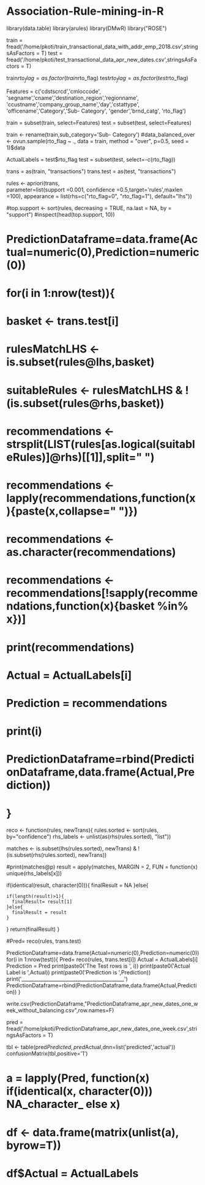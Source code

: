 # Association-Rule-mining-in-R

library(data.table)
library(arules)
library(DMwR)
library("ROSE")

train = fread('/home/pkoti/train_transactional_data_with_addr_emp_2018.csv',stringsAsFactors = T)
test = fread('/home/pkoti/test_transactional_data_apr_new_dates.csv',stringsAsFactors = T)



train$rto_flag = as.factor(train$rto_flag)
test$rto_flag = as.factor(test$rto_flag)



Features = c('cdstscrcd','cmloccode',
             'segname','cname','destination_region','regionname',
             'ccustname','company_group_name','day','cstattype',
             'officename','Category','Sub- Category',
             'gender','brnd_catg',
             'rto_flag')


train = subset(train, select=Features)
test = subset(test, select=Features)



train <- rename(train,sub_category='Sub- Category')
#data_balanced_over <- ovun.sample(rto_flag ~ ., data = train,  method = "over", p=0.5, seed = 1)$data

ActualLabels = test$rto_flag
test = subset(test, select=-c(rto_flag))


trans = as(train, "transactions")
trans.test = as(test, "transactions")

rules <- apriori(trans,  
                 parameter=list(support =0.001, confidence =0.5,target='rules',maxlen =100), 
                 appearance = list(rhs=c("rto_flag=0", "rto_flag=1"), 
                                   default="lhs"))


#top.support <- sort(rules, decreasing = TRUE, na.last = NA, by = "support")
#inspect(head(top.support, 10))
# 
# PredictionDataframe=data.frame(Actual=numeric(0),Prediction=numeric(0))
# 
# for(i in 1:nrow(test)){
#   basket <- trans.test[i]
#   rulesMatchLHS <- is.subset(rules@lhs,basket)
#   suitableRules <-  rulesMatchLHS & !(is.subset(rules@rhs,basket))
# 
#   recommendations <- strsplit(LIST(rules[as.logical(suitableRules)]@rhs)[[1]],split=" ")
#   recommendations <- lapply(recommendations,function(x){paste(x,collapse=" ")})
#   recommendations <- as.character(recommendations)
# 
#   recommendations <- recommendations[!sapply(recommendations,function(x){basket %in% x})]
# 
#   print(recommendations)
# 
#   Actual = ActualLabels[i]
#   Prediction = recommendations
#   print(i)
# 
#   PredictionDataframe=rbind(PredictionDataframe,data.frame(Actual,Prediction))
# }


reco <- function(rules, newTrans){
  rules.sorted <- sort(rules, by="confidence")
  rhs_labels <- unlist(as(rhs(rules.sorted), "list"))
  
  matches <- is.subset(lhs(rules.sorted), newTrans) &
    !(is.subset(rhs(rules.sorted), newTrans))
  
  #print(matches@p)
  result = apply(matches, MARGIN = 2, FUN = function(x) unique(rhs_labels[x]))
  
  if(identical(result, character(0))){
    finalResult = NA
  }else{
    
    if(length(result)>1){
      finalResult= result[1]
    }else{
      finalResult = result
    }
  }
  return(finalResult)
}

#Pred= reco(rules, trans.test)

PredictionDataframe=data.frame(Actual=numeric(0),Prediction=numeric(0))
for(i in 1:nrow(test)){
  Pred= reco(rules, trans.test[i])
  Actual = ActualLabels[i]
  Prediction = Pred
  print(paste0('The Test rows is ', i))
  print(paste0('Actual Label is ',Actual))
  print(paste0('Prediction  is ',Prediction))
  print('__________________________________________')
  PredictionDataframe=rbind(PredictionDataframe,data.frame(Actual,Prediction))
}

write.csv(PredictionDataframe,"PredictionDataframe_apr_new_dates_one_week_without_balancing.csv",row.names=F)

pred = fread('/home/pkoti/PredictionDataframe_apr_new_dates_one_week.csv',stringsAsFactors = T)

tbl <- table(pred$Predicted,pred$Actual,dnn=list('predicted','actual'))
confusionMatrix(tbl,positive='1')

# a = lapply(Pred, function(x) if(identical(x, character(0))) NA_character_ else x)
# df <- data.frame(matrix(unlist(a), byrow=T))
# df$Actual = ActualLabels


